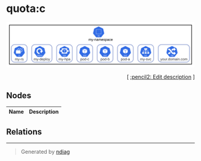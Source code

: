 # quota:c

![view](label-quota_c.svg)



<p align="right">
  [ <a href="../input/ndiag.descriptions/_label-quota_c.md">:pencil2: Edit description</a> ]
<p>

## Nodes

| Name | Description |
| --- | --- |

## Relations
---

> Generated by [ndiag](https://github.com/k1LoW/ndiag)
